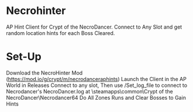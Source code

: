 # Necrohinter
 AP Hint Client for Crypt of the NecroDancer. Connect to Any Slot and get random location hints for each Boss Cleared.
# Set-Up 
 Download the NecroHinter Mod (https://mod.io/g/crypt/m/necrodanceraphints)
 Launch the Client in the AP World in Releases
 Connect to any slot, Then use /Set_log_file to connect to Necrodancer's NecroDancer.log at \steamapps\common\Crypt of the NecroDancer\Necrodancer64
 Do All Zones Runs and Clear Bosses to Gain Hints
